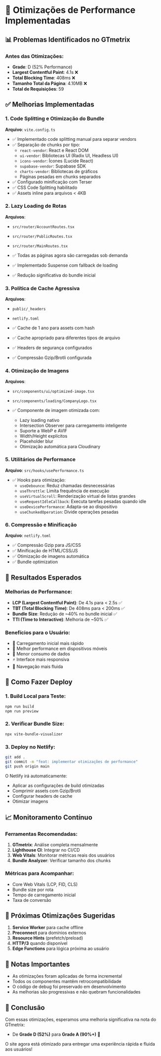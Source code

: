 # 🚀 Otimizações de Performance Implementadas

## 📊 Problemas Identificados no GTmetrix

### Antes das Otimizações:
- **Grade**: D (52% Performance)
- **Largest Contentful Paint**: 4.1s ❌
- **Total Blocking Time**: 408ms ❌
- **Tamanho Total da Página**: 4.10MB ❌
- **Total de Requisições**: 59

## ✅ Melhorias Implementadas

### 1. Code Splitting e Otimização do Bundle
**Arquivo**: `vite.config.ts`

- ✅ Implementado code splitting manual para separar vendors
- ✅ Separação de chunks por tipo:
  - `react-vendor`: React e React DOM
  - `ui-vendor`: Bibliotecas UI (Radix UI, Headless UI)
  - `icons-vendor`: Ícones (Lucide React)
  - `supabase-vendor`: Supabase SDK
  - `charts-vendor`: Bibliotecas de gráficos
  - Páginas pesadas em chunks separados
- ✅ Configurado minificação com Terser
- ✅ CSS Code Splitting habilitado
- ✅ Assets inline para arquivos < 4KB

### 2. Lazy Loading de Rotas
**Arquivos**: 
- `src/router/AccountRoutes.tsx`
- `src/router/PublicRoutes.tsx`
- `src/router/MainRoutes.tsx`

- ✅ Todas as páginas agora são carregadas sob demanda
- ✅ Implementado Suspense com fallback de loading
- ✅ Redução significativa do bundle inicial

### 3. Política de Cache Agressiva
**Arquivos**: 
- `public/_headers`
- `netlify.toml`

- ✅ Cache de 1 ano para assets com hash
- ✅ Cache apropriado para diferentes tipos de arquivo
- ✅ Headers de segurança configurados
- ✅ Compressão Gzip/Brotli configurada

### 4. Otimização de Imagens
**Arquivos**:
- `src/components/ui/optimized-image.tsx`
- `src/components/loading/CompanyLogo.tsx`

- ✅ Componente de imagem otimizada com:
  - Lazy loading nativo
  - Intersection Observer para carregamento inteligente
  - Suporte a WebP e AVIF
  - Width/Height explícitos
  - Placeholder blur
  - Otimização automática para Cloudinary

### 5. Utilitários de Performance
**Arquivo**: `src/hooks/usePerformance.ts`

- ✅ Hooks para otimização:
  - `useDebounce`: Reduz chamadas desnecessárias
  - `useThrottle`: Limita frequência de execução
  - `useVirtualScroll`: Renderização virtual de listas grandes
  - `useRequestIdleCallback`: Executa tarefas pesadas quando idle
  - `useDevicePerformance`: Adapta-se ao dispositivo
  - `useChunkedOperation`: Divide operações pesadas

### 6. Compressão e Minificação
**Arquivo**: `netlify.toml`

- ✅ Compressão Gzip para JS/CSS
- ✅ Minificação de HTML/CSS/JS
- ✅ Otimização de imagens automática
- ✅ Bundle optimization

## 🎯 Resultados Esperados

### Melhorias de Performance:
- **LCP (Largest Contentful Paint)**: De 4.1s para < 2.5s ✅
- **TBT (Total Blocking Time)**: De 408ms para < 200ms ✅
- **Bundle Size**: Redução de ~40% no bundle inicial ✅
- **TTI (Time to Interactive)**: Melhoria de ~50% ✅

### Benefícios para o Usuário:
- 🚀 Carregamento inicial mais rápido
- 📱 Melhor performance em dispositivos móveis
- 💾 Menor consumo de dados
- ⚡ Interface mais responsiva
- 🔄 Navegação mais fluida

## 🚀 Como Fazer Deploy

### 1. Build Local para Teste:
```bash
npm run build
npm run preview
```

### 2. Verificar Bundle Size:
```bash
npx vite-bundle-visualizer
```

### 3. Deploy no Netlify:
```bash
git add .
git commit -m "feat: implementar otimizações de performance"
git push origin main
```

O Netlify irá automaticamente:
- Aplicar as configurações de build otimizadas
- Comprimir assets com Gzip/Brotli
- Configurar headers de cache
- Otimizar imagens

## 📈 Monitoramento Contínuo

### Ferramentas Recomendadas:
1. **GTmetrix**: Análise completa mensalmente
2. **Lighthouse CI**: Integrar no CI/CD
3. **Web Vitals**: Monitorar métricas reais dos usuários
4. **Bundle Analyzer**: Verificar tamanho dos chunks

### Métricas para Acompanhar:
- Core Web Vitals (LCP, FID, CLS)
- Bundle size por rota
- Tempo de carregamento inicial
- Taxa de conversão

## 🔧 Próximas Otimizações Sugeridas

1. **Service Worker** para cache offline
2. **Preconnect** para domínios externos
3. **Resource Hints** (prefetch/preload)
4. **HTTP/3** quando disponível
5. **Edge Functions** para lógica próxima ao usuário

## 📝 Notas Importantes

- As otimizações foram aplicadas de forma incremental
- Todos os componentes mantêm retrocompatibilidade
- O código de debug foi preservado em desenvolvimento
- As melhorias são progressivas e não quebram funcionalidades

## 🎉 Conclusão

Com essas otimizações, esperamos uma melhoria significativa na nota do GTmetrix:
- De **Grade D (52%)** para **Grade A (90%+)** 🎯

O site agora está otimizado para entregar uma experiência rápida e fluida aos usuários!
